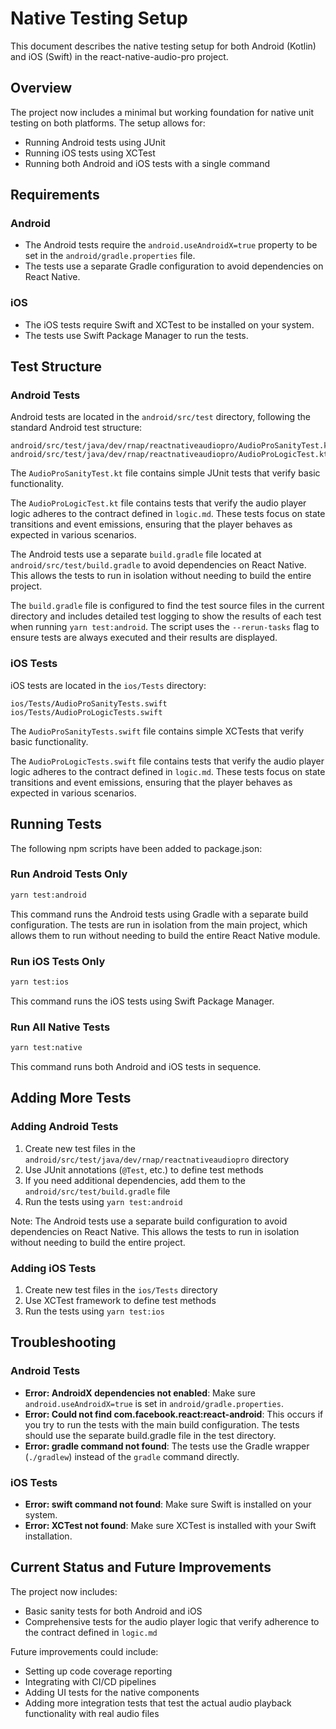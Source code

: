 # Native Testing Setup

This document describes the native testing setup for both Android (Kotlin) and iOS (Swift) in the react-native-audio-pro project.

## Overview

The project now includes a minimal but working foundation for native unit testing on both platforms. The setup allows for:

- Running Android tests using JUnit
- Running iOS tests using XCTest
- Running both Android and iOS tests with a single command

## Requirements

### Android

- The Android tests require the `android.useAndroidX=true` property to be set in the `android/gradle.properties` file.
- The tests use a separate Gradle configuration to avoid dependencies on React Native.

### iOS

- The iOS tests require Swift and XCTest to be installed on your system.
- The tests use Swift Package Manager to run the tests.

## Test Structure

### Android Tests

Android tests are located in the `android/src/test` directory, following the standard Android test structure:

```
android/src/test/java/dev/rnap/reactnativeaudiopro/AudioProSanityTest.kt
android/src/test/java/dev/rnap/reactnativeaudiopro/AudioProLogicTest.kt
```

The `AudioProSanityTest.kt` file contains simple JUnit tests that verify basic functionality.

The `AudioProLogicTest.kt` file contains tests that verify the audio player logic adheres to the contract defined in `logic.md`. These tests focus on state transitions and event emissions, ensuring that the player behaves as expected in various scenarios.

The Android tests use a separate `build.gradle` file located at `android/src/test/build.gradle` to avoid dependencies on React Native. This allows the tests to run in isolation without needing to build the entire project.

The `build.gradle` file is configured to find the test source files in the current directory and includes detailed test logging to show the results of each test when running `yarn test:android`. The script uses the `--rerun-tasks` flag to ensure tests are always executed and their results are displayed.

### iOS Tests

iOS tests are located in the `ios/Tests` directory:

```
ios/Tests/AudioProSanityTests.swift
ios/Tests/AudioProLogicTests.swift
```

The `AudioProSanityTests.swift` file contains simple XCTests that verify basic functionality.

The `AudioProLogicTests.swift` file contains tests that verify the audio player logic adheres to the contract defined in `logic.md`. These tests focus on state transitions and event emissions, ensuring that the player behaves as expected in various scenarios.

## Running Tests

The following npm scripts have been added to package.json:

### Run Android Tests Only

```bash
yarn test:android
```

This command runs the Android tests using Gradle with a separate build configuration. The tests are run in isolation from the main project, which allows them to run without needing to build the entire React Native module.

### Run iOS Tests Only

```bash
yarn test:ios
```

This command runs the iOS tests using Swift Package Manager.

### Run All Native Tests

```bash
yarn test:native
```

This command runs both Android and iOS tests in sequence.

## Adding More Tests

### Adding Android Tests

1. Create new test files in the `android/src/test/java/dev/rnap/reactnativeaudiopro` directory
2. Use JUnit annotations (`@Test`, etc.) to define test methods
3. If you need additional dependencies, add them to the `android/src/test/build.gradle` file
4. Run the tests using `yarn test:android`

Note: The Android tests use a separate build configuration to avoid dependencies on React Native. This allows the tests to run in isolation without needing to build the entire project.

### Adding iOS Tests

1. Create new test files in the `ios/Tests` directory
2. Use XCTest framework to define test methods
3. Run the tests using `yarn test:ios`

## Troubleshooting

### Android Tests

- **Error: AndroidX dependencies not enabled**: Make sure `android.useAndroidX=true` is set in `android/gradle.properties`.
- **Error: Could not find com.facebook.react:react-android**: This occurs if you try to run the tests with the main build configuration. The tests should use the separate build.gradle file in the test directory.
- **Error: gradle command not found**: The tests use the Gradle wrapper (`./gradlew`) instead of the `gradle` command directly.

### iOS Tests

- **Error: swift command not found**: Make sure Swift is installed on your system.
- **Error: XCTest not found**: Make sure XCTest is installed with your Swift installation.

## Current Status and Future Improvements

The project now includes:
- Basic sanity tests for both Android and iOS
- Comprehensive tests for the audio player logic that verify adherence to the contract defined in `logic.md`

Future improvements could include:
- Setting up code coverage reporting
- Integrating with CI/CD pipelines
- Adding UI tests for the native components
- Adding more integration tests that test the actual audio playback functionality with real audio files
